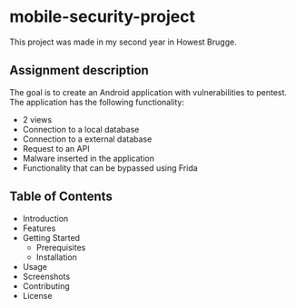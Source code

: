 # mobile-security-project
This project was made in my second year in Howest Brugge.
## Assignment description
The goal is to create an Android application with vulnerabilities to pentest.
The application has the following functionality:
- 2 views
- Connection to a local database
- Connection to a external database
- Request to an API
- Malware inserted in the application
- Functionality that can be bypassed using Frida

## Table of Contents

- Introduction
- Features
- Getting Started
  - Prerequisites
  - Installation
- Usage
- Screenshots
- Contributing
- License
